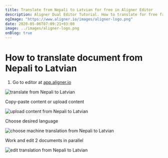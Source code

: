 ```yaml
---
title: Translate from Nepali to Latvian for free in Aligner Editor
description: Aligner Dual Editor Tutorial. How to translate for free from Nepali to Latvian. Aligner is multilingual document management platform. 
ogImage: "https://www.aligner.io/images/aligner-logo.png"
date: 2020-05-06T07:09:21+03:00
image: ../images/aligner-logo.png
onBlog: true
---
```


# How to translate document from Nepali to Latvian

1. Go to editor at [app.aligner.io](https://app.aligner.io "Aligner App web page")

![translate from Nepali to Latvian](../aligner-blank-editor.png "translate from Nepali to Latvian")

Copy-paste content or upload content

![upload content from Nepali to Latvian](../aligner-uploaded-document.png "upload content from Nepali to Latvian")

Choose desired language

![choose machine translation from Nepali to Latvian](../aligner-language-dropdown.png "choose machine translation from Nepali to Latvian")

Work and edit 2 documents in parallel

![edit translation from Nepali to Latvian](../aligner-double-sitded-editor.png "edit translation from Nepali to Latvian")

